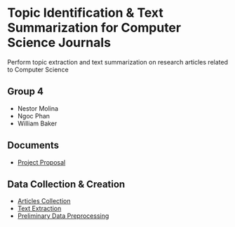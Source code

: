 # Topic Identification & Text Summarization for Computer Science Journals

Perform topic extraction and text summarization on research articles related to Computer Science

## Group 4

 - Nestor Molina
 - Ngoc Phan
 - William Baker

## Documents

 - [Project Proposal](https://github.com/nphan20181/nlp_project/blob/main/documents/Group_4_Project_Proposal.pdf)

## Data Collection & Creation

 - [Articles Collection](https://github.com/nphan20181/nlp_project/blob/main/articles_collection.ipynb)
 - [Text Extraction](https://github.com/nphan20181/nlp_project/blob/main/text_extraction.ipynb)
 - [Preliminary Data Preprocessing](https://github.com/nphan20181/nlp_project/blob/main/data_preprocessing.ipynb)
